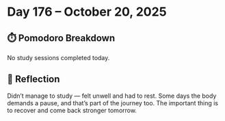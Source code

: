 # Day 176 – October 20, 2025

## ⏱️ Pomodoro Breakdown

No study sessions completed today.

## 💬 Reflection

Didn’t manage to study — felt unwell and had to rest. Some days the body demands a pause, and that’s part of the journey too. The important thing is to recover and come back stronger tomorrow.
